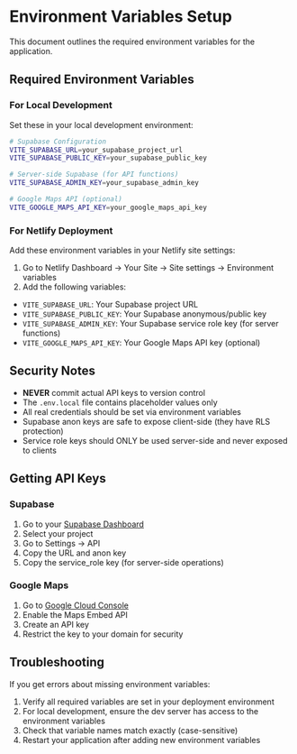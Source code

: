 # Environment Variables Setup

This document outlines the required environment variables for the application.

## Required Environment Variables

### For Local Development

Set these in your local development environment:

```bash
# Supabase Configuration
VITE_SUPABASE_URL=your_supabase_project_url
VITE_SUPABASE_PUBLIC_KEY=your_supabase_public_key

# Server-side Supabase (for API functions)
VITE_SUPABASE_ADMIN_KEY=your_supabase_admin_key

# Google Maps API (optional)
VITE_GOOGLE_MAPS_API_KEY=your_google_maps_api_key
```

### For Netlify Deployment

Add these environment variables in your Netlify site settings:

1. Go to Netlify Dashboard → Your Site → Site settings → Environment variables
2. Add the following variables:

- `VITE_SUPABASE_URL`: Your Supabase project URL
- `VITE_SUPABASE_PUBLIC_KEY`: Your Supabase anonymous/public key
- `VITE_SUPABASE_ADMIN_KEY`: Your Supabase service role key (for server functions)
- `VITE_GOOGLE_MAPS_API_KEY`: Your Google Maps API key (optional)

## Security Notes

- **NEVER** commit actual API keys to version control
- The `.env.local` file contains placeholder values only
- All real credentials should be set via environment variables
- Supabase anon keys are safe to expose client-side (they have RLS protection)
- Service role keys should ONLY be used server-side and never exposed to clients

## Getting API Keys

### Supabase

1. Go to your [Supabase Dashboard](https://app.supabase.com/)
2. Select your project
3. Go to Settings → API
4. Copy the URL and anon key
5. Copy the service_role key (for server-side operations)

### Google Maps

1. Go to [Google Cloud Console](https://console.cloud.google.com/)
2. Enable the Maps Embed API
3. Create an API key
4. Restrict the key to your domain for security

## Troubleshooting

If you get errors about missing environment variables:

1. Verify all required variables are set in your deployment environment
2. For local development, ensure the dev server has access to the environment variables
3. Check that variable names match exactly (case-sensitive)
4. Restart your application after adding new environment variables
